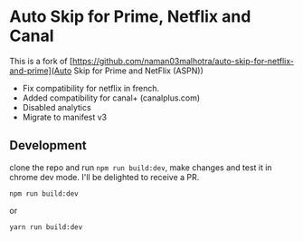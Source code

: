 # Auto Skip for Prime, Netflix and Canal

This is a fork of [https://github.com/naman03malhotra/auto-skip-for-netflix-and-prime](Auto Skip for Prime and NetFlix (ASPN))

* Fix compatibility for netflix in french.
* Added compatibility for canal+ (canalplus.com)
* Disabled analytics
* Migrate to manifest v3

## Development

clone the repo and run `npm run build:dev`, make changes and test it in chrome dev mode.
I'll be delighted to receive a PR.

```
npm run build:dev
```

or

```
yarn run build:dev
```

